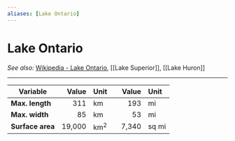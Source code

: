 ```yaml
---
aliases: [Lake Ontario]
---
```

# Lake Ontario
*See also:* [Wikipedia - Lake Ontario](https://en.wikipedia.org/wiki/Lake_Ontario), [[Lake Superior]], [[Lake Huron]]
___
| Variable         |  Value | Unit   |     |  Value | Unit |
| ---------------- | ------:|:------ | --- | -----:|:---- |
| **Max. length**      |    311 | km     |     |   193 | mi   |
| **Max. width**       |     85 | km     |     |    53 | mi   |
| **Surface area**     | 19,000 | km$^2$     |    | 7,340 | sq mi |
 